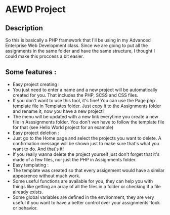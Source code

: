 # AEWD Project
## Description

So this is basically a PHP framework that I'll be using in my Advanced Enterprise Web Development class. Since we are going to put all the assignments in the same folder and have the same structure, I thought I could make this proccess a bit easier.

## Some features :

- Easy project creating : 
 - You just need to enter a name and a new project will be automatically created for you. That includes the PHP, SCSS and CSS files.
 - If you don't want to use this tool, it's fine! You can use the Page.php template file in Templates folder. Just copy it to the Assignments folder and rename it, now you have a new project! 
 - The menu will be updated with a new link everytime you create a new file in Asssignments folder. You don't ven have to follow the template file for that (see Hello World project for an example)
- Easy project deletion :
 - Just go to the Home page and select the projects you want to delete. A confirmation message will be shown just to make sure that's what you want to do. And that's it!
 - If you really wanna delete the project yourself just don't forget that it's made of a few files, nor just the PHP in Assignments folder.
- Easy templating :
 - The template was created so that every assignment would have a similar appearence without much work.
 - Some useful functions are available for you, they can help you with things like getting an array of all the files in a folder or checking if a file already exists.
 - Some global variables are defined in the environment, they are very useful if you want to have a better control over your assignments' look or behavior.
      